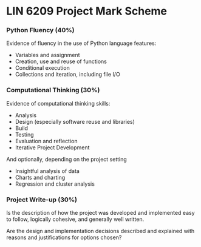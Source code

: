 # LIN 6209 Project Mark Scheme

### Python Fluency (40%)

Evidence of fluency in the use of Python language features:

* Variables and assignment
* Creation, use and reuse of functions
* Conditional execution
* Collections and iteration, including file I/O


### Computational Thinking (30%)

Evidence of computational thinking skills:

* Analysis
* Design (especially software reuse and libraries)
* Build
* Testing
* Evaluation and reflection
* Iterative Project Development

And optionally, depending on the project setting
* Insightful analysis of data
* Charts and charting
* Regression and cluster analysis


### Project Write-up (30%)

Is the description of how the project was developed and implemented easy to
follow, logically cohesive, and generally well written.

Are the design and implementation decisions described and explained with reasons 
and justifications for options chosen?
